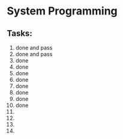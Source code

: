 # System Programming
## Tasks:
1) done and pass
2) done and pass
3) done
4) done
5) done
6) done
7) done
8) done
9) done
10) done
11)
12)
13)
14)
